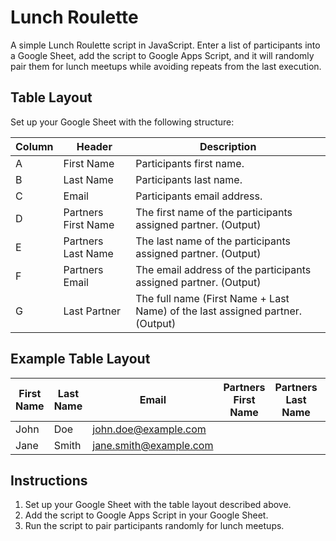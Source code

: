 # Lunch Roulette

A simple Lunch Roulette script in JavaScript. Enter a list of participants into a Google Sheet, add the script to Google Apps Script, and it will randomly pair them for lunch meetups while avoiding repeats from the last execution.

## Table Layout
Set up your Google Sheet with the following structure:

| **Column** | **Header**              | **Description**                                        |
|------------|-------------------------|--------------------------------------------------------|
| A          | First Name              | Participants first name.                             |
| B          | Last Name               | Participants last name.                              |
| C          | Email                   | Participants email address.                          |
| D          | Partners First Name    | The first name of the participants assigned partner. (Output) |
| E          | Partners Last Name     | The last name of the participants assigned partner. (Output) |
| F          | Partners Email         | The email address of the participants assigned partner. (Output) |
| G          | Last Partner            | The full name (First Name + Last Name) of the last assigned partner. (Output) |

## Example Table Layout

| **First Name** | **Last Name** | **Email**             | **Partners First Name** | **Partners Last Name** | **Partners Email**       | **Last Partner**         |
|----------------|---------------|-----------------------|---------------------------|--------------------------|---------------------------|---------------------------|
| John           | Doe           | john.doe@example.com  |                           |                          |                           |                           |
| Jane           | Smith         | jane.smith@example.com|                           |                          |                           |                           |

## Instructions
1. Set up your Google Sheet with the table layout described above.
2. Add the script to Google Apps Script in your Google Sheet.
3. Run the script to pair participants randomly for lunch meetups.
